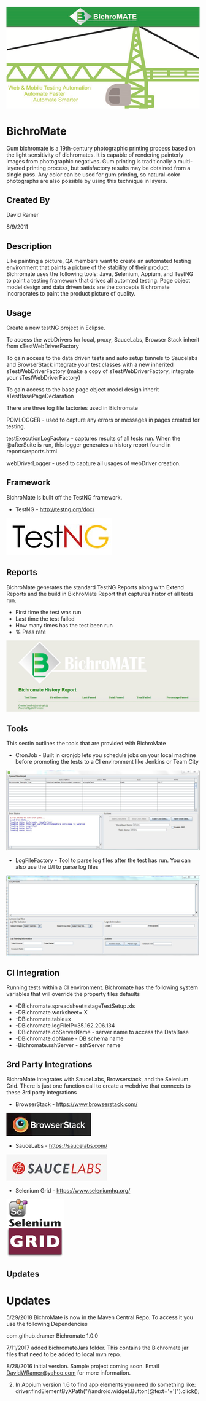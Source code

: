 ﻿![BichroMate](images/Splash.png)
# BichroMate

Gum bichromate is a 19th-century photographic printing process based on the light sensitivity of dichromates. It is capable of rendering painterly images from photographic negatives. Gum printing is traditionally a multi-layered printing process, but satisfactory results may be obtained from a single pass. Any color can be used for gum printing, so natural-color photographs are also possible by using this technique in layers.

## Created By
David Ramer

8/9/2011


## Description
Like painting a picture, QA members want to create an automated testing environment that paints a picture of the stability of their product.  Bichromate uses the following tools: Java, Selenium, Appium, and TestNG to paint a testing framework that drives all automted testing. Page object model design and data driven tests are the concepts Bichromate incorporates to paint the product picture of quality.

## Usage

Create a new testNG project in Eclipse.

To access the webDrivers for local, proxy, SauceLabs, Browser Stack inherit from sTestWebDriverFactory

To gain access to the data driven tests and auto setup tunnels to Saucelabs and BrowserStack integrate your test classes with a new inherited sTestWebDriverFactory (make a copy of sTestWebDriverFactory, integrate your sTestWebDriverFactory)

To gain access to the base page object model design inherit sTestBasePageDeclaration

There are three log file factories used in Bichromate

POMLOGGER - used to capture any errors or messages in pages created for testing.

testExecutionLogFactory - captures results of all tests run.  When the @afterSuite is run, this logger generates a history report found in reports\reports.html

webDriverLogger - used to capture all usages of webDriver creation.

## Framework
BichroMate is built off the TestNG framework.

* TestNG - http://testng.org/doc/

![BichroMate TestNG](images/testng.JPG)

## Reports
BichroMate generates the standard TestNG Reports along with Extend Reports and the build in BichroMate Report that captures histor of all tests run.

* First time the test was run
* Last time the test failed
* How many times has the test been run
* % Pass rate

![BichroMate Report](images/BichroMateReport.JPG)

## Tools
This sectin outlines the tools that are provided with BichroMate

* CronJob - Built in cronjob lets you schedule jobs on your local machine before promoting the tests to a CI environment like Jenkins or Team City

![BichroMate Tools cronJob](images/cronJob.JPG)

* LogFileFactory - Tool to parse log files after the test has run. You can also use the U/I to parse log files

![BichroMate Tools log file Factory](images/logFactory.JPG)

## CI Integration

Running tests within a CI environment. Bichromate has the following system variables that will override the property files defaults

* -DBichromate.spreadsheet=stageTestSetup.xls
* -DBichromate.worksheet= X
* -DBichromate.table=x
* -DBichromate.logFileIP=35.162.206.134
* -DBichromate.dbServerName - server name to access the DataBase
* -DBichromate.dbName - DB schema name
* -Bichromate.sshServer - sshServer name

## 3rd Party Integrations
BichroMate integrates with SauceLabs, Browserstack, and the Selenium Grid. There is just one function call to create a webdrive that connects to these 3rd party integrations

* BrowserStack - https://www.browserstack.com/

![BichroMate Integrations browserStack](images/browserStack.JPG)

* SauceLabs - https://saucelabs.com/

![BichroMate Integrations sauceLabs](images/saucelabs.JPG)

* Selenium Grid - https://www.seleniumhq.org/

![BichroMate Integrations Selenium grid](images/Selenium-Grid.png)



## Updates 


# Updates
5/29/2018  BichroMate is now in the Maven Central Repo. To access it you use the following Dependencies

<dependency>
    <groupId>com.github.dramer</groupId>
    <artifactId>Bichromate</artifactId>
    <version>1.0.0</version>
</dependency>

7/11/2017  added bichromateJars folder. This contains the Bichromate jar files that need to be added to local mvn repo.

8/28/2016 initial version. Sample project coming soon.  Email DavidWRamer@yahoo.com for more information.



2) In Appium version 1.6 to find app elements you need do something like:
driver.findElementByXPath("//android.widget.Button[@text='+']").click();
